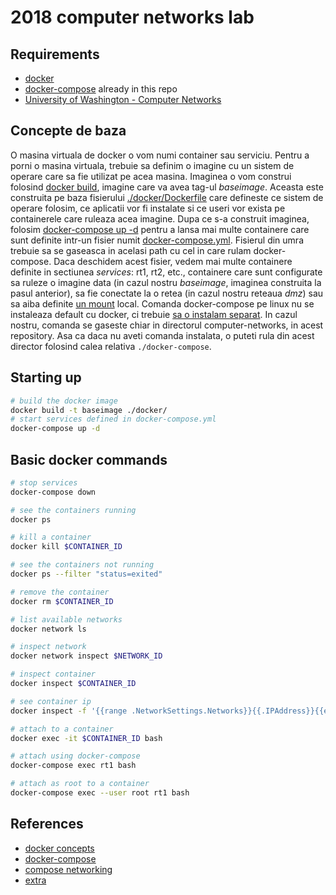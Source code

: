# 2018 computer networks lab


## Requirements
- [docker](https://docs.docker.com/install/linux/docker-ce/ubuntu/)
- [docker-compose](https://docs.docker.com/compose/install/) already in this repo
- [University of Washington - Computer Networks](https://www.youtube.com/watch?v=xKNPTYtTnAo&list=PLfgkuLYEOvGMWvHRgFAcjN_p3Nzbs1t1C)


## Concepte de baza
O masina virtuala de docker o vom numi container sau serviciu. Pentru a porni o masina virtuala, trebuie sa definim o imagine cu un sistem de operare care sa fie utilizat pe acea masina. Imaginea o vom construi folosind [docker build](https://docs.docker.com/engine/reference/commandline/build/), imagine care va avea tag-ul *baseimage*. Aceasta este construita pe baza fisierului [./docker/Dockerfile](https://github.com/senisioi/computer-networks/blob/master/docker/Dockerfile) care defineste ce sistem de operare folosim, ce aplicatii vor fi instalate si ce useri vor exista pe containerele care ruleaza acea imagine. Dupa ce s-a construit imaginea, folosim [docker-compose up -d](https://docs.docker.com/compose/reference/up/) pentru a lansa mai multe containere care sunt definite intr-un fisier numit [docker-compose.yml](https://github.com/senisioi/computer-networks/blob/master/docker-compose.yml). Fisierul din umra trebuie sa se gaseasca in acelasi path cu cel in care rulam docker-compose. Daca deschidem acest fisier, vedem mai multe containere definite in sectiunea *services*: rt1, rt2, etc., containere care sunt configurate sa ruleze o imagine data (in cazul nostru *baseimage*, imaginea construita la pasul anterior), sa fie conectate la o retea (in cazul nostru reteaua *dmz*) sau sa aiba definite [un mount](https://unix.stackexchange.com/questions/3192/what-is-meant-by-mounting-a-device-in-linux) local.
Comanda docker-compose pe linux nu se instaleaza default cu docker, ci trebuie [sa o instalam separat](https://docs.docker.com/compose/install/). In cazul nostru, comanda se gaseste chiar in directorul computer-networks, in acest repository. Asa ca daca nu aveti comanda instalata, o puteti rula din acest director folosind calea relativa `./docker-compose`.


## Starting up
```bash
# build the docker image
docker build -t baseimage ./docker/
# start services defined in docker-compose.yml
docker-compose up -d
```


## Basic docker commands
```bash
# stop services
docker-compose down

# see the containers running
docker ps

# kill a container
docker kill $CONTAINER_ID

# see the containers not running
docker ps --filter "status=exited"

# remove the container
docker rm $CONTAINER_ID

# list available networks
docker network ls

# inspect network
docker network inspect $NETWORK_ID

# inspect container
docker inspect $CONTAINER_ID

# see container ip
docker inspect -f '{{range .NetworkSettings.Networks}}{{.IPAddress}}{{end}}' $CONTAINER_ID

# attach to a container
docker exec -it $CONTAINER_ID bash

# attach using docker-compose
docker-compose exec rt1 bash

# attach as root to a container
docker-compose exec --user root rt1 bash
```

## References
- [docker concepts](https://docs.docker.com/engine/docker-overview/#docker-engine)
- [docker-compose](http://docker-k8s-lab.readthedocs.io/en/latest/docker/docker-compose.html)
- [compose networking](https://runnable.com/docker/docker-compose-networking)
- [extra](https://success.docker.com/article/Docker_Reference_Architecture-_Designing_Scalable,_Portable_Docker_Container_Networks)
